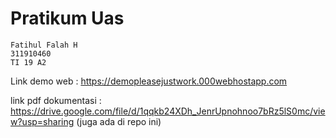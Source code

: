 # Pratikum Uas

```
Fatihul Falah H
311910460
TI 19 A2
```

Link demo web           : https://demopleasejustwork.000webhostapp.com

link pdf dokumentasi    : https://drive.google.com/file/d/1qqkb24XDh_JenrUpnohnoo7bRz5lS0mc/view?usp=sharing (juga ada di repo ini)
